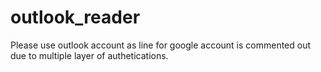 # outlook_reader
Please use outlook account as line for google account is commented out due to multiple layer of authetications.
